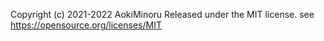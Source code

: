 Copyright (c) 2021-2022 AokiMinoru
Released under the MIT license.
see https://opensource.org/licenses/MIT
